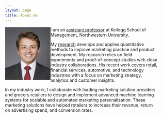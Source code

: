 ```yaml
---
layout: page
title: About me
---
```


<div style="clear: both;">

  <div style="float: left; margin-right 1em;">
    <img src="/assets/img/portrait-2.jpeg" width="150">
  </div>

  <p>I am an <a href="{{ site.baseurl }}{% link menu/teaching.md %}">assistant
  professor</a> at Kellogg School of Management, Northwestern University.</p>

  <p>My <a href="{{ site.baseurl }}{% link menu/research.md %}">research</a> develops and applies quantitative methods to 
  improve marketing practice and product development. My research relies on field experiments 
  and proof-of-concept studies with close industry collaborations. His recent work covers retail, 
  financial services, automotive, and technology industries with a focus on marketing strategy, 
  analytics and customer insights.</p>

  <p>In my industry work, I collaborate with leading marketing solution providers and
  grocery retailers to design and implement advanced machine learning systems for scalable
  and automated marketing personalization. These marketing solutions have helped retailers
  to increase their revenue, return on advertising spend, and conversion rates.</p>

</div>
